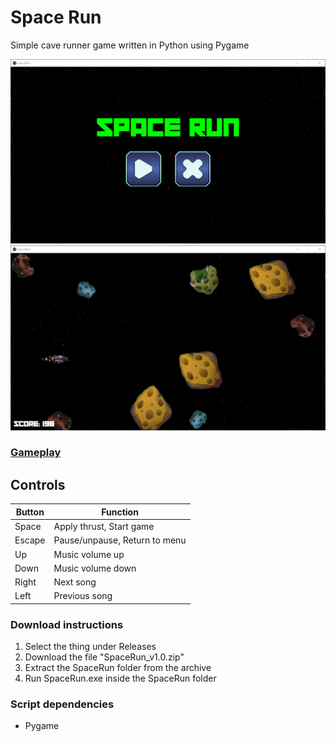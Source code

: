 
# Space Run

Simple cave runner game written in Python using Pygame

![Menu](media/menu.png?raw=true)
![Game](media/game.png?raw=true)

### [Gameplay](https://youtu.be/1EnHiAPRfx0)


## Controls

| Button | Function                      |
|--------|-------------------------------|
| Space  | Apply thrust, Start game      |
| Escape | Pause/unpause, Return to menu |
| Up     | Music volume up               |
| Down   | Music volume down             |
| Right  | Next song                     |
| Left   | Previous song                 |


### Download instructions
1. Select the thing under Releases
2. Download the file "SpaceRun_v1.0.zip"
3. Extract the SpaceRun folder from the archive
4. Run SpaceRun.exe inside the SpaceRun folder

### Script dependencies
* Pygame
